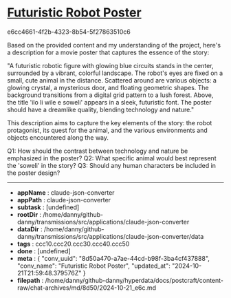 # [Futuristic Robot Poster](https://claude.ai/chat/8d50a470-a7ae-44cd-b98f-3ba4cf437888)

e6cc4661-4f2b-4323-8b54-5f27863510c6

 Based on the provided content and my understanding of the project, here's a description for a movie poster that captures the essence of the story:

"A futuristic robotic figure with glowing blue circuits stands in the center, surrounded by a vibrant, colorful landscape. The robot's eyes are fixed on a small, cute animal in the distance. Scattered around are various objects: a glowing crystal, a mysterious door, and floating geometric shapes. The background transitions from a digital grid pattern to a lush forest. Above, the title 'ilo li wile e soweli' appears in a sleek, futuristic font. The poster should have a dreamlike quality, blending technology and nature."

This description aims to capture the key elements of the story: the robot protagonist, its quest for the animal, and the various environments and objects encountered along the way.

Q1: How should the contrast between technology and nature be emphasized in the poster?
Q2: What specific animal would best represent the 'soweli' in the story?
Q3: Should any human characters be included in the poster design?

---

* **appName** : claude-json-converter
* **appPath** : claude-json-converter
* **subtask** : [undefined]
* **rootDir** : /home/danny/github-danny/transmissions/src/applications/claude-json-converter
* **dataDir** : /home/danny/github-danny/transmissions/src/applications/claude-json-converter/data
* **tags** : ccc10.ccc20.ccc30.ccc40.ccc50
* **done** : [undefined]
* **meta** : {
  "conv_uuid": "8d50a470-a7ae-44cd-b98f-3ba4cf437888",
  "conv_name": "Futuristic Robot Poster",
  "updated_at": "2024-10-21T21:59:48.379576Z"
}
* **filepath** : /home/danny/github-danny/hyperdata/docs/postcraft/content-raw/chat-archives/md/8d50/2024-10-21_e6c.md